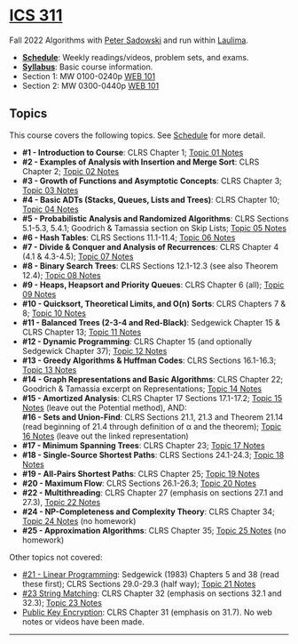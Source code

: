 <!--
# ICS 311 Fall 2021
* * *
-->

# [ICS 311](https://ics311.github.io/)

Fall 2022 Algorithms with [Peter Sadowski](http://www2.hawaii.edu/~psadow/) and run within [Laulima](https://laulima.hawaii.edu/portal/site/MAN.XLSICS311ps.202310). 


<!--## Contents -->

*   **[Schedule](schedule.md)**: Weekly readings/videos, problem sets, and exams.
*   **[Syllabus](syllabus.md)**: Basic course information.
*   Section 1: MW	0100-0240p	[WEB 101](https://goo.gl/maps/SN7x8ME772mexTC1A)
*   Section 2: MW	0300-0440p	[WEB 101](https://goo.gl/maps/SN7x8ME772mexTC1A)
<!--
*   [Topics](#topics)
*   [Problem Sets](#problems): List of active and planned problem sets.
*   [Exams](#exams): Planned exam dates
-->


## <a name="topics">Topics</a>

This course covers the following topics. See [Schedule](schedule.md) for more detail.

*   **#1 - Introduction to Course**: CLRS Chapter 1; [Topic 01 Notes](Notes/Topic-01.html)
*   **#2 - Examples of Analysis with Insertion and Merge Sort**: CLRS Chapter 2; [Topic 02 Notes](Notes/Topic-02.html)
*   **#3 - Growth of Functions and Asymptotic Concepts**: CLRS Chapter 3; [Topic 03 Notes](Notes/Topic-03.html)
*   **#4 - Basic ADTs (Stacks, Queues, Lists and Trees)**: CLRS Chapter 10; [Topic 04 Notes](Notes/Topic-04.html)
*   **#5 - Probabilistic Analysis and Randomized Algorithms**: CLRS Sections 5.1-5.3, 5.4.1; Goodrich & Tamassia section on Skip Lists; [Topic 05 Notes](Notes/Topic-05.html)
*   **#6 - Hash Tables**: CLRS Sections 11.1-11.4; [Topic 06 Notes](Notes/Topic-06.html)
*   **#7 - Divide & Conquer and Analysis of Recurrences**: CLRS Chapter 4 (4.1 & 4.3-4.5); [Topic 07 Notes](Notes/Topic-07.html)
*   **#8 - Binary Search Trees**: CLRS Sections 12.1-12.3 (see also Theorem 12.4); [Topic 08 Notes](Notes/Topic-08.html)
*   **#9 - Heaps, Heapsort and Priority Queues**: CLRS Chapter 6 (all); [Topic 09 Notes](Notes/Topic-09.html)
*   **#10 - Quicksort, Theoretical Limits, and O(n) Sorts**: CLRS Chapters 7 & 8; [Topic 10 Notes](Notes/Topic-10.html)
*   **#11 - Balanced Trees (2-3-4 and Red-Black)**: Sedgewick Chapter 15 & CLRS Chapter 13; [Topic 11 Notes](Notes/Topic-11.html)<!--Review of Mistakes on Midterm-->
*   **#12 - Dynamic Programming**: CLRS Chapter 15 (and optionally Sedgewick Chapter 37); [Topic 12 Notes](Notes/Topic-12.html)
*   **#13 - Greedy Algorithms & Huffman Codes**: CLRS Sections 16.1-16.3; [Topic 13 Notes](Notes/Topic-13.html)
*   **#14 - Graph Representations and Basic Algorithms**: CLRS Chapter 22; Goodrich & Tamassia excerpt on Representations; [Topic 14 Notes](Notes/Topic-14.html)
*   **#15 - Amortized Analysis**: CLRS Chapter 17 Sections 17.1-17.2; [Topic 15 Notes](Notes/Topic-15.html) (leave out the Potential method), AND:  
    **#16 - Sets and Union-Find**: CLRS Sections 21.1, 21.3 and Theorem 21.14 (read beginning of 21.4 through definition of α and the theorem); [Topic 16 Notes](Notes/Topic-16.html) (leave out the linked representation)
*   **#17 - Minimum Spanning Trees**: CLRS Chapter 23; [Topic 17 Notes](Notes/Topic-17.html)
*   **#18 - Single-Source Shortest Paths**: CLRS Sections 24.1-24.3; [Topic 18 Notes](Notes/Topic-18.html)
*   **#19 - All-Pairs Shortest Paths**: CLRS Chapter 25; [Topic 19 Notes](Notes/Topic-19.html)
*   **#20 - Maximum Flow**: CLRS Sections 26.1-26.3; [Topic 20 Notes](Notes/Topic-20.html)
*   **#22 - Multithreading**: CLRS Chapter 27 (emphasis on sections 27.1 and 27.3), [Topic 22 Notes](Notes/Topic-22.html)
*   **#24 - NP-Completeness and Complexity Theory**: CLRS Chapter 34; [Topic 24 Notes](Notes/Topic-24.html) (no homework)
*   **#25 - Approximation Algorithms**: CLRS Chapter 35; [Topic 25 Notes](Notes/Topic-25.html) (no homework) <!--Complexity Theory (continued)-->


Other topics not covered:

*   <u>#21 - Linear Programming</u>: Sedgewick (1983) Chapters 5 and 38 (read these first); CLRS Sections 29.0-29.3 (half way); [Topic 21 Notes](Notes/Topic-21.html)
*   <u>#23 String Matching</u>: CLRS Chapter 32 (emphasis on sections 32.1 and 32.3); [Topic 23 Notes](Notes/Topic-23.html)
*   <u>Public Key Encryption</u>: CLRS Chapter 31 (emphasis on 31.7). No web notes or videos have been made.
<!--*   <u>#25 - Approximation Algorithms</u>: CLRS Chapter 35; [Topic 25 Notes](Notes/Topic-25.html) (no homework)-->

* * *

<!--
## <a name="problems">Problem Sets</a>

Each problem set will be released in Laulima when they are assigned. At that time, you may find the actual problems as Google Doc templates in your section's Assignments folder.

*   **Problem Set #0** (Topic 1) due 23:55 (11:55 pm) Tuesday Aug 30
*   **Problem Set #1** (Topic 2) due 23:55 (11:55 pm) Tuesday September 6
*   **Problem Set #2** (Topics 3 & 4) due 23:55 (11:55 pm) Tuesday September 13
*   **Problem Set #3** (Topics 5 & 6) due 23:55 (11:55 pm) Tuesday September 20
*   **Problem Set #4** (Topics 7 & 8) due 23:55 (11:55 pm) Tuesday September 27
*   **Problem Set #5** (Topics 9 & 10A) due 23:55 (11:55 pm) Tuesday October 11
*   **Problem Set #6** (Topics 10B & 11) due 23:55 (11:55 pm) Tuesday Oct 18
*   **Problem Set #7** (Topics 12 & 13) due 23:55 (11:55 pm) Tuesday October 2
*   **Problem Set #8** (Topic 14) due 23:55 (11:55 pm) Wednesday November 2
*   **Problem Set #9** (Topics 15, 16 & 17) due 23:55 (11:55 pm) Wednesday November 9
*   **Problem Set #10** (Topics 18, 19, 20 & 22) due 23:55 (11:55 pm) Friday December 9

## <a name="exams">Exam Dates</a>

*   **Wednesday 10/05: Midterm 1** - Topics 1-8
*   **Wednesday 11/16: Midterm 2** - Topics 9-17
*   **[TBD](https://manoa.hawaii.edu/undergrad/schedule/final-exams/fall/): Final Exam** - Cumulative on all topics (1-20, 22, 24, & 25).
-->


